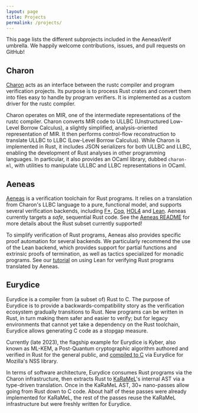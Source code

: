 ```yaml
---
layout: page
title: Projects
permalink: /projects/
---
```


This page lists the different subprojects included in the AeneasVerif umbrella.
We happily welcome contributions, issues, and pull requests on GitHub!

## Charon

[Charon](https://github.com/AeneasVerif/charon) acts as an interface between
the rustc compiler and program verification projects. Its purpose is to process
Rust crates and convert them into files easy to handle by program verifiers. It
is implemented as a custom driver for the rustc compiler.

Charon operates on MIR, one of the intermediate representations of the rustc
compiler. Charon converts MIR code to ULLBC (Unstructured Low-Level Borrow
Calculus), a slightly simplified, analysis-oriented representation of MIR.
It then performs control-flow reconstruction to translate ULLBC to LLBC
(Low-Level Borrow Calculus). While Charon is implemented in Rust, it includes
JSON serializers for both ULLBC and LLBC, enabling the development of Rust
analyses in other programming languages. In particular, it also provides an
OCaml library, dubbed `charon-ml`, with utilities to manipulate ULLBC and LLBC
representations in OCaml.

## Aeneas

[Aeneas](https://github.com/AeneasVerif/aeneas) is a verification toolchain for
Rust programs. It relies on a translation from Charon's LLBC language to a
pure, functional model, and supports several verification backends, including
[F\*](https://www.fstar-lang.org), [Coq](https://coq.inria.fr/),
[HOL4](https://hol-theorem-prover.org/) and
[Lean](https://leanprover.github.io/).
Aeneas currently targets a *safe*, sequential Rust code. See the [Aeneas
README](https://github.com/AeneasVerif/aeneas?tab=readme-ov-file#targeted-subset-and-current-limitations)
for more details about the Rust subset currently supported!

To simplify verification of Rust programs, Aeneas also provides specific proof
automation for several backends. We particularly recommend the use of the Lean
backend, which provides support for partial functions and extrinsic proofs of
termination, as well as tactics specialized for monadic programs. See our
[tutorial](https://github.com/AeneasVerif/aeneas/blob/main/tests/lean/Tutorial)
on using Lean for verifying Rust programs translated by Aeneas.

## Eurydice

Eurydice is a compiler from (a subset of) Rust to C. The purpose of Eurydice is to provide a
backwards-compatibility story as the verification ecosystem gradually
transitions to Rust. New programs can be written in Rust, in turn making them
safer and easier to verify; but for legacy environments that cannot yet take a
dependency on the Rust toolchain, Eurydice allows generating C code as a
stopgap measure.

Currently (late 2023), the flagship example for Eurydice is Kyber, also known as ML-KEM,
a Post-Quantum cryptographic algorithm authored and verified in Rust for the
general public, and [compiled to C](https://github.com/cryspen/hacl-packages/tree/7a7bfbb17d1d912bdb1a80e86a917e1eec8b6264/libcrux/src)
via Eurydice for Mozilla's NSS library.

In terms of software architecture, Eurydice consumes Rust programs via the
Charon infrastructure, then extracts Rust to
[KaRaMeL](https://github.com/FStarLang/karamel)'s internal AST via a
type-driven translation. Once in the KaRaMeL AST, 30+ nano-passes allow going
from Rust down to C code. About half of these passes were already implemented
for KaRaMeL, the rest of the passes reuse the KaRaMeL infrastructure but were
freshly written for Eurydice.

